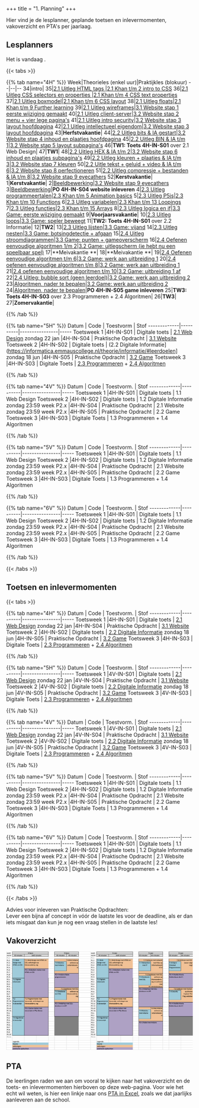 +++
title = "1. Planning"
+++

Hier vind je de lesplanner, geplande toetsen en inlevermomenten, vakoverzicht en PTA's per jaarlaag.

<!--more-->


## Lesplanners

<!-- 
Tip voor het actualiseren van de lesplanners:
Edit het bronbestand in Excel (zie Emmauscollege gdrive/informatica/overzichten/lesplanners)
Knip en plak de juiste kolommen naar een editor
Vervang tab door | (kan in texteditor maar ook in Word: knip en plak een tab in het zoeken veld en type | in vervangen veld)
Knip en plak het resultaat hieronder
-->

Het is vandaag <span id="vandaag"></span>.
<script type="text/javascript" src="https://cdn.jsdelivr.net/npm/luxon@3.0.1/build/global/luxon.min.js"></script>
<script>
/* source: https://stackoverflow.com/questions/6117814/get-week-of-year-in-javascript-like-in-php */
function getWeekNumber(d) {
    // Copy date so don't modify original
    d = new Date(Date.UTC(d.getFullYear(), d.getMonth(), d.getDate()));
    // Set to nearest Thursday: current date + 4 - current day number
    // Make Sunday's day number 7
    d.setUTCDate(d.getUTCDate() + 4 - (d.getUTCDay()||7));
    // Get first day of year
    var yearStart = new Date(Date.UTC(d.getUTCFullYear(),0,1));
    // Calculate full weeks to nearest Thursday
    var weekNo = Math.ceil(( ( (d - yearStart) / 86400000) + 1)/7);
    // Return array of year and week number
    return [weekNo];
}
const days =["zondag", "maandag", "dinsdag", "woensdag", "donderdag", "vrijdag", "zaterdag"];
const months =["januari","februari","maart","april","mei","juni","juli","augustus","september","oktober","november","december"]
const date = new Date();
document.getElementById("vandaag").innerHTML = `${days[date.getDay()]} ${date.getDate()} ${months[date.getMonth()]} ${date.getFullYear()}, week ${getWeekNumber(date)}`;
console.log("done");
</script>

{{< tabs >}}

{{% tab name="4H" %}}
Week|Theorieles (enkel uur)|Praktijkles (blokuur)
--|--|--
34|intro|
35|[2.1 Uitleg HTML tags ](https://informatica.emmauscollege.nl/theorie/webdesign/)|[2.1 Khan t/m 2 intro to CSS](https://informatica.emmauscollege.nl/theorie/webdesign/)
36|[2.1 Uitleg CSS selectors en properties ](https://informatica.emmauscollege.nl/theorie/webdesign/)|[2.1 Khan t/m 4 CSS text properties](https://informatica.emmauscollege.nl/theorie/webdesign/)
37|[2.1 Uitleg boxmodel](https://informatica.emmauscollege.nl/theorie/webdesign/)|[2.1 Khan t/m 6 CSS layout](https://informatica.emmauscollege.nl/theorie/webdesign/)
38|[2.1 Uitleg floats](https://informatica.emmauscollege.nl/theorie/webdesign/)|[2.1 Khan t/m 9 Further learning](https://informatica.emmauscollege.nl/theorie/webdesign/)
39|[2.1 Uitleg wireframes](https://informatica.emmauscollege.nl/theorie/webdesign/)|[3.1 Website stap 1 eerste wijziging gemaakt](https://informatica.emmauscollege.nl/opdrachten/website/)
40|[2.1 Uitleg client-server](https://informatica.emmauscollege.nl/theorie/webdesign/)|[3.2 Website stap 2 menu + vier lege pagina's](https://informatica.emmauscollege.nl/opdrachten/website/)
41|[2.1 Uitleg intro security](https://informatica.emmauscollege.nl/theorie/webdesign/)|[3.2 Website stap 3 layout hoofdpagina](https://informatica.emmauscollege.nl/opdrachten/website/)
42|[2.1 Uitleg intellectueel eigendom](https://informatica.emmauscollege.nl/theorie/webdesign/)|[3.2 Website stap 3 layout hoofdpagina](https://informatica.emmauscollege.nl/opdrachten/website/)
43|**Herfstvakantie**|
44|[2.2 Uitleg bits & IA gestart](https://informatica.emmauscollege.nl/theorie/informatie/)|[3.2 Website stap 4 inhoud en plaatjes hoofdpagina](https://informatica.emmauscollege.nl/opdrachten/website/)
45|[2.2 Uitleg BIN & IA t/m 1](https://informatica.emmauscollege.nl/theorie/informatie/)|[3.2 Website stap 5 layout subpagina's](https://informatica.emmauscollege.nl/opdrachten/website/)
46|**TW1: Toets 4H-IN-S01** over 2.1 Web Design|
47|**TW1**|
48|[2.2 Uitleg HEX & IA t/m 2](https://informatica.emmauscollege.nl/theorie/informatie/)|[3.2 Website stap 6 inhoud en plaatjes subpagina's](https://informatica.emmauscollege.nl/opdrachten/website/)
49|[2.2 Uitleg kleuren + plaatjes & IA t/m 3](https://informatica.emmauscollege.nl/theorie/informatie/)|[3.2 Website stap 7 kleuren](https://informatica.emmauscollege.nl/opdrachten/website/)
50|[2.2 Uitle tekst + geluid + video & IA t/m 6](https://informatica.emmauscollege.nl/theorie/informatie/)|[3.2 Website stap 8 perfectioneren](https://informatica.emmauscollege.nl/opdrachten/website/)
51|[2.2 Uitleg compressie + bestanden & IA t/m 8](https://informatica.emmauscollege.nl/theorie/informatie/)|[3.2 Website stap 9 eyecathers](https://informatica.emmauscollege.nl/opdrachten/website/)
52|**Kerstvakantie**|
1|**Kerstvakantie**|
2|[Beeldbewerking](https://informatica.emmauscollege.nl/theorie/informatie/)|[3.2 Website stap 9 eyecathers](https://informatica.emmauscollege.nl/opdrachten/website/)
3|[Beeldbewerking](https://informatica.emmauscollege.nl/theorie/informatie/)|**PO 4H-IN-S04 website inleveren**
4|[2.3 Uitleg programmeertalen](https://informatica.emmauscollege.nl/theorie/programmeren/)|[2.3 Khan t/m 5 Animation basics](https://informatica.emmauscollege.nl/theorie/programmeren/)
5|[2.3 Uitleg P5js](https://informatica.emmauscollege.nl/theorie/programmeren/)|[2.3 Khan t/m 10 Functions](https://informatica.emmauscollege.nl/theorie/programmeren/)
6|[2.3 Uitleg variabelen](https://informatica.emmauscollege.nl/theorie/programmeren/)|[2.3 Khan t/m 13 Loopings](https://informatica.emmauscollege.nl/theorie/programmeren/)
7|[2.3 Uitleg functies](https://informatica.emmauscollege.nl/theorie/programmeren/)|[2.3 Khan t/m 15 Arrays](https://informatica.emmauscollege.nl/theorie/programmeren/)
8|[2.3 Uitleg logica en if](https://informatica.emmauscollege.nl/theorie/programmeren/)|[3.3 Game: eerste wijziging gemaakt](https://informatica.emmauscollege.nl/opdrachten/game/)
9|**Voorjaarsvakantie**|
10|[2.3 Uitleg loops](https://informatica.emmauscollege.nl/theorie/programmeren/)|[3.3 Game: speler beweegt](https://informatica.emmauscollege.nl/opdrachten/game/)
11|**TW2: Toets 4H-IN-S01** over 2.2 Informatie|
12|**TW2**|
13|[2.3 Uitleg lijsten](https://informatica.emmauscollege.nl/theorie/programmeren/)|[3.3 Game: vijand](https://informatica.emmauscollege.nl/opdrachten/game/)
14|[2.3 Uitleg nesten](https://informatica.emmauscollege.nl/theorie/programmeren/)|[3.3 Game: botsingdetectie + afgaan](https://informatica.emmauscollege.nl/opdrachten/game/)
15|[2.4 Uitleg stroomdiagrammen](https://informatica.emmauscollege.nl/theorie/algoritmen/)|[3.3 Game: punten + gameoverscherm](https://informatica.emmauscollege.nl/opdrachten/game/)
16|[2.4 Oefenen eenvoudige algoritmen 1/m 2](https://informatica.emmauscollege.nl/theorie/algoritmen/)|[3.2 Game: uitlegscherm (je hebt nu een speelbaar spel)](https://informatica.emmauscollege.nl/opdrachten/game/)
17|**Meivakantie **|
18|**Meivakantie **|
19|[2.4 Oefenen eenvoudige algoritmen t/m 6](https://informatica.emmauscollege.nl/theorie/algoritmen/)|[3.2 Game: werk aan uitbreiding 1](https://informatica.emmauscollege.nl/opdrachten/game/)
20|[2.4 oefenen eenvoudige algoritmen t/m 8](https://informatica.emmauscollege.nl/theorie/algoritmen/)|[3.2 Game: werk aan uitbreiding 1](https://informatica.emmauscollege.nl/opdrachten/game/)
21|[2.4 oefenen eenvoudige algoritmen t/m 10](https://informatica.emmauscollege.nl/theorie/algoritmen/)|[3.2 Game: uitbreiding 1 af](https://informatica.emmauscollege.nl/opdrachten/game/)
22|[2.4 Uitleg: bubble sort (geen leerdoel)](https://informatica.emmauscollege.nl/theorie/algoritmen/)|[3.2 Game: werk aan uitbreiding 2](https://informatica.emmauscollege.nl/opdrachten/game/)
23|[Algoritmen, nader te bepalen](https://informatica.emmauscollege.nl/theorie/algoritmen/)|[3.2 Game: werk aan uitbreiding 2](https://informatica.emmauscollege.nl/opdrachten/game/)
24|[Algoritmen, nader te bepalen](https://informatica.emmauscollege.nl/theorie/algoritmen/)|**PO 4H-IN-S05 game inleveren**
25|**TW3: Toets 4H-IN-S03** over 2.3 Programmeren + 2.4 Algoritmen|
26|**TW3**|
27|**Zomervakantie**|

{{% /tab %}}

{{% tab name="5H" %}}
Datum        | Code     | Toestvorm     | Stof
-------------|----------|----------------|-----
 Toetsweek 1 |4H-IN-S01 | Digitale toets | [2.1 Web Design](https://informatica.emmauscollege.nl/theorie/webdesign/#leerdoelen)
 zondag 22 jan |4H-IN-S04 | Praktische Opdracht | [3.1 Website](https://informatica.emmauscollege.nl/opdrachten/website/)
 Toetsweek 2 |4H-IN-S02 | Digitale toets | (2.2 Digitale Informatie](https://informatica.emmauscollege.nl/theorie/informatie/#leerdoelen] 
 zondag 18 jun |4H-IN-S05 | Praktische Opdracht | [3.2 Game](https://informatica.emmauscollege.nl/opdrachten/game/)
 Toetsweek 3 |4H-IN-S03 | Digitale Toets | [2.3 Programmeren](https://informatica.emmauscollege.nl/theorie/programmeren/#leerdoelen) + [2.4 Algoritmen](https://informatica.emmauscollege.nl/theorie/algoritmen/#leerdoelen) 
      
{{% /tab %}}

{{% tab name="4V" %}}
Datum        | Code     | Toestvorm.     | Stof
-------------|----------|----------------|-----
 Toetsweek 1 |4H-IN-S01 | Digitale toets | 1.1 Web Design 
 Toetsweek 2 |4H-IN-S02 | Digitale toets | 1.2 Digitale Informatie 
zondag 23:59 week P2.x |4H-IN-S04 | Praktische Opdracht | 2.1 Website
zondag 23:59 week P2.x |4H-IN-S05 | Praktische Opdracht | 2.2 Game
 Toetsweek 3 |4H-IN-S03 | Digitale Toets | 1.3 Programmeren + 1.4 Algoritmen 

{{% /tab %}}

{{% tab name="5V" %}}
Datum        | Code     | Toestvorm.     | Stof
-------------|----------|----------------|-----
 Toetsweek 1 |4H-IN-S01 | Digitale toets | 1.1 Web Design 
 Toetsweek 2 |4H-IN-S02 | Digitale toets | 1.2 Digitale Informatie 
zondag 23:59 week P2.x |4H-IN-S04 | Praktische Opdracht | 2.1 Website
zondag 23:59 week P2.x |4H-IN-S05 | Praktische Opdracht | 2.2 Game
 Toetsweek 3 |4H-IN-S03 | Digitale Toets | 1.3 Programmeren + 1.4 Algoritmen     

{{% /tab %}}

{{% tab name="6V" %}}
Datum        | Code     | Toestvorm.     | Stof
-------------|----------|----------------|-----
 Toetsweek 1 |4H-IN-S01 | Digitale toets | 1.1 Web Design 
 Toetsweek 2 |4H-IN-S02 | Digitale toets | 1.2 Digitale Informatie 
zondag 23:59 week P2.x |4H-IN-S04 | Praktische Opdracht | 2.1 Website
zondag 23:59 week P2.x |4H-IN-S05 | Praktische Opdracht | 2.2 Game
 Toetsweek 3 |4H-IN-S03 | Digitale Toets | 1.3 Programmeren + 1.4 Algoritmen 
     
{{% /tab %}}

{{< /tabs >}}

## Toetsen en inlevermomenten
{{< tabs >}}

{{% tab name="4H" %}}
Datum        | Code     | Toestvorm.     | Stof
-------------|----------|----------------|-----
 Toetsweek 1 |4H-IN-S01 | Digitale toets | [2.1 Web Design](https://informatica.emmauscollege.nl/theorie/webdesign/#leerdoelen)
 zondag 22 jan |4H-IN-S04 | Praktische Opdracht | [3.1 Website](https://informatica.emmauscollege.nl/opdrachten/website/)
 Toetsweek 2 |4H-IN-S02 | Digitale toets | [2.2 Digitale Informatie](https://informatica.emmauscollege.nl/theorie/informatie/#leerdoelen) 
 zondag 18 jun |4H-IN-S05 | Praktische Opdracht | [3.2 Game](https://informatica.emmauscollege.nl/opdrachten/game/)
 Toetsweek 3 |4H-IN-S03 | Digitale Toets | [2.3 Programmeren](https://informatica.emmauscollege.nl/theorie/programmeren/#leerdoelen) + [2.4 Algoritmen](https://informatica.emmauscollege.nl/theorie/algoritmen/#leerdoelen)  

{{% /tab %}}

{{% tab name="5H" %}}
Datum        | Code     | Toestvorm.     | Stof
-------------|----------|----------------|-----
 Toetsweek 1 |4V-IN-S01 | Digitale toets | [2.1 Web Design](https://informatica.emmauscollege.nl/theorie/webdesign/#leerdoelen)
 zondag 22 jan |4V-IN-S04 | Praktische Opdracht | [3.1 Website](https://informatica.emmauscollege.nl/opdrachten/website/)
 Toetsweek 2 |4V-IN-S02 | Digitale toets | [2.2 Digitale Informatie](https://informatica.emmauscollege.nl/theorie/informatie/#leerdoelen) 
 zondag 18 jun |4V-IN-S05 | Praktische Opdracht | [3.2 Game](https://informatica.emmauscollege.nl/opdrachten/game/)
 Toetsweek 3 |4V-IN-S03 | Digitale Toets | [2.3 Programmeren](https://informatica.emmauscollege.nl/theorie/programmeren/#leerdoelen) + [2.4 Algoritmen](https://informatica.emmauscollege.nl/theorie/algoritmen/#leerdoelen) 
      
{{% /tab %}}

{{% tab name="4V" %}}
Datum        | Code     | Toestvorm.     | Stof
-------------|----------|----------------|-----
 Toetsweek 1 |4V-IN-S01 | Digitale toets | [2.1 Web Design](https://informatica.emmauscollege.nl/theorie/webdesign/#leerdoelen)
 zondag 22 jan |4V-IN-S04 | Praktische Opdracht | [3.1 Website](https://informatica.emmauscollege.nl/opdrachten/website/)
 Toetsweek 2 |4V-IN-S02 | Digitale toets | [2.2 Digitale Informatie](https://informatica.emmauscollege.nl/theorie/informatie/#leerdoelen) 
 zondag 18 jun |4V-IN-S05 | Praktische Opdracht | [3.2 Game](https://informatica.emmauscollege.nl/opdrachten/game/)
 Toetsweek 3 |4V-IN-S03 | Digitale Toets | [2.3 Programmeren](https://informatica.emmauscollege.nl/theorie/programmeren/#leerdoelen) + [2.4 Algoritmen](https://informatica.emmauscollege.nl/theorie/algoritmen/#leerdoelen) 

{{% /tab %}}

{{% tab name="5V" %}}
Datum        | Code     | Toestvorm.     | Stof
-------------|----------|----------------|-----
 Toetsweek 1 |4H-IN-S01 | Digitale toets | 1.1 Web Design 
 Toetsweek 2 |4H-IN-S02 | Digitale toets | 1.2 Digitale Informatie 
zondag 23:59 week P2.x |4H-IN-S04 | Praktische Opdracht | 2.1 Website
zondag 23:59 week P2.x |4H-IN-S05 | Praktische Opdracht | 2.2 Game
 Toetsweek 3 |4H-IN-S03 | Digitale Toets | 1.3 Programmeren + 1.4 Algoritmen     

{{% /tab %}}

{{% tab name="6V" %}}
Datum        | Code     | Toestvorm.     | Stof
-------------|----------|----------------|-----
 Toetsweek 1 |4H-IN-S01 | Digitale toets | 1.1 Web Design 
 Toetsweek 2 |4H-IN-S02 | Digitale toets | 1.2 Digitale Informatie 
zondag 23:59 week P2.x |4H-IN-S04 | Praktische Opdracht | 2.1 Website
zondag 23:59 week P2.x |4H-IN-S05 | Praktische Opdracht | 2.2 Game
 Toetsweek 3 |4H-IN-S03 | Digitale Toets | 1.3 Programmeren + 1.4 Algoritmen 
     
{{% /tab %}}

{{< /tabs >}}

Advies voor inleveren van Praktische Opdrachten:<br>
Lever een bijna af concept in vóór de laatste les voor de deadline, als er dan iets misgaat dan kun je nog een vraag stellen in de laatste les!

## Vakoverzicht

![vakoverzicht havo](./vakoverzicht.png)     

## PTA

De leerlingen raden we aan om vooral te kijken naar het vakoverzicht en de toets- en inlevermomenten hierboven op deze web-pagina. Voor wie het echt wil weten, is hier een linkje naar ons [PTA in Excel](./PTA.xlsx), zoals we dat jaarlijks aanleveren aan de school.
